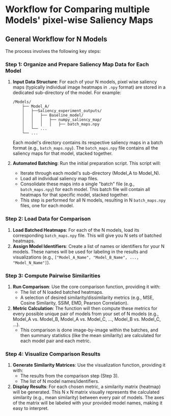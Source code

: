 # Workflow for Comparing multiple Models' pixel-wise Saliency Maps

## General Workflow for N Models

The process involves the following key steps:

### Step 1: Organize and Prepare Saliency Map Data for Each Model

1.  **Input Data Structure**: For each of your N models, pixel wise saliency maps (typically individual image heatmaps in `.npy` format) are stored in a dedicated sub-directory of the model. For example:
    ```
    /Models/
        ├── Model_A/
        │   ├──Saliency_experiment_outputs/
        │   │   ├── Baseline_model/
        │   │   │   ├── numpy_saliency_map/
        │   │   │   │   ├── batch_maps.npy
        │   └── ...
        └── ...
    ```
    Each model's directory contains its respective saliency maps in a batch format (e.g., `batch_maps.npy`). The `batch_maps.npy` file contains all the saliency maps for that model, stacked together.

2.  **Automated Batching**: Run the initial preparation script. This script will:
    * Iterate through each model's sub-directory (Model_A to Model_N).
    * Load all individual saliency map files.
    * Consolidate these maps into a single "batch" file (e.g., `batch_maps.npy`) for each model. This batch file will contain all heatmaps for that specific model, stacked together.
    * This step is performed for all N models, resulting in N `batch_maps.npy` files, one for each model.

### Step 2: Load Data for Comparison

1.  **Load Batched Heatmaps**: For each of the N models, load its corresponding `batch_maps.npy` file. This will give you N sets of batched heatmaps.
2.  **Assign Model Identifiers**: Create a list of names or identifiers for your N models. These names will be used for labeling in the results and visualizations (e.g., `["Model_A_Name", "Model_B_Name", ..., "Model_N_Name"]`).

### Step 3: Compute Pairwise Similarities

1.  **Run Comparison**: Use the core comparison function, providing it with:
    * The list of N loaded batched heatmaps.
    * A selection of desired similarity/dissimilarity metrics (e.g., MSE, Cosine Similarity, SSIM, EMD, Pearson Correlation).
2.  **Metric Calculation**: The function will then compute these metrics for every possible unique pair of models from your set of N models (e.g., Model_A vs. Model_B, Model_A vs. Model_C, ..., Model_B vs. Model_C, ...).
    * This comparison is done image-by-image within the batches, and then summary statistics (like the mean similarity) are calculated for each model pair and each metric.

### Step 4: Visualize Comparison Results

1.  **Generate Similarity Matrices**: Use the visualization function, providing it with:
    * The results from the comparison step (Step 3).
    * The list of N model names/identifiers.
2.  **Display Results**: For each chosen metric, a similarity matrix (heatmap) will be generated. This N x N matrix visually represents the calculated similarity (e.g., mean similarity) between every pair of models. The axes of the matrix will be labeled with your provided model names, making it easy to interpret.
